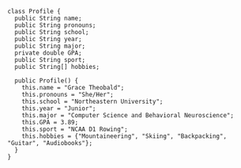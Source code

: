 <!--
- 🔭 I’m currently working on ...
- 🌱 I’m currently learning ...
- 👯 I’m looking to collaborate on ...
- 🤔 I’m looking for help with ...
- 💬 Ask me about ...
- 📫 How to reach me: ...
- 😄 Pronouns: ...
- ⚡ Fun fact: ...
-->

```
class Profile {
  public String name;
  public String pronouns;
  public String school;
  public String year;
  public String major;
  private double GPA;
  public String sport;
  public String[] hobbies;

  public Profile() {
    this.name = "Grace Theobald";
    this.pronouns = "She/Her";
    this.school = "Northeastern University";
    this.year = "Junior";
    this.major = "Computer Science and Behavioral Neuroscience";
    this.GPA = 3.89;
    this.sport = "NCAA D1 Rowing";
    this.hobbies = {"Mountaineering", "Skiing", "Backpacking", "Guitar", "Audiobooks"};
  }
}
```
